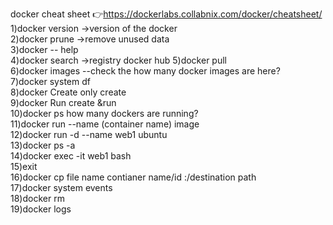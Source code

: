 docker cheat sheet 👉https://dockerlabs.collabnix.com/docker/cheatsheet/
1)docker version  ->version of the docker    
2)docker prune ->remove unused data      
3)docker -- help     
4)docker search   ->registry docker hub
5)docker pull     
6)docker images --check the how many docker images are here?   
7)docker system df     
8)docker Create    only create    
9)docker Run create &run       
10)docker ps       how many dockers are running?      
11)docker run --name (container name) image      
12)docker run -d --name web1 ubuntu   
13)docker ps -a      
14)docker exec -it web1 bash       
15)exit      
16)docker cp file name  contianer name/id :/destination path      
17)docker system events       
18)docker rm      
19)docker logs          
